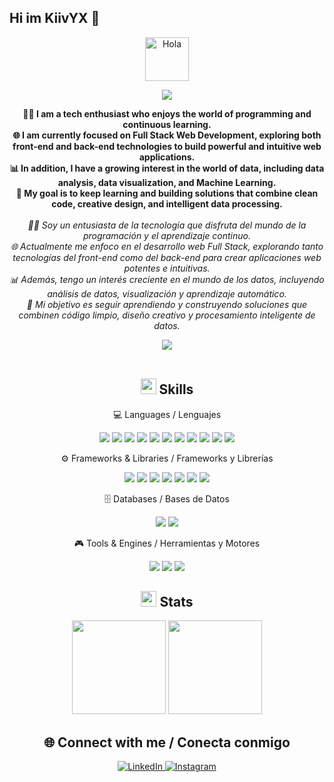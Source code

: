 ## Hi im KiivYX 👋
<div align="center">
  <img alt="Hola" height="70px" width="70px" align="center" src="https://c.tenor.com/fYg91qBpDdgAAAAi/bongo-cat-transparent.gif"></img><br>
  <p align="center">
    <a href="https://github.com/fairyland0926"><img src="https://readme-typing-svg.herokuapp.com?font=Titan+One&size=30&duration=2000&pause=1000&width=435&lines=civil+engineer+in+computer+science;Ingeniero+civil+en+informatica"></a>
  </p>

  
  <p align="center">
    <b>
      👨‍💻 I am a tech enthusiast who enjoys the world of programming and continuous learning.<br>
      🌐 I am currently focused on Full Stack Web Development, exploring both front-end and back-end technologies to build powerful and intuitive web applications.<br>
      📊 In addition, I have a growing interest in the world of data, including data analysis, data visualization, and Machine Learning.<br>
      🚀 My goal is to keep learning and building solutions that combine clean code, creative design, and intelligent data processing.
    </b>
    <br><br>
    <i>
      👨‍💻 Soy un entusiasta de la tecnología que disfruta del mundo de la programación y el aprendizaje continuo.<br>
      🌐 Actualmente me enfoco en el desarrollo web Full Stack, explorando tanto tecnologías del front-end como del back-end para crear aplicaciones web potentes e intuitivas.<br>
      📊 Además, tengo un interés creciente en el mundo de los datos, incluyendo análisis de datos, visualización y aprendizaje automático.<br>
      🚀 Mi objetivo es seguir aprendiendo y construyendo soluciones que combinen código limpio, diseño creativo y procesamiento inteligente de datos.
    </i>
  </p>

  <img src="https://user-images.githubusercontent.com/73097560/115834477-dbab4500-a447-11eb-908a-139a6edaec5c.gif"><br><br>

  ## <img src="https://media2.giphy.com/media/QssGEmpkyEOhBCb7e1/giphy.gif?cid=ecf05e47a0n3gi1bfqntqmob8g9aid1oyj2wr3ds3mg700bl&rid=giphy.gif" width ="25"><b> Skills</b>

  💻 Languages / Lenguajes
  <p align="center"> 
      <img src="https://img.shields.io/badge/Python-3776AB?style=for-the-badge&logo=python&logoColor=white"/> 
      <img src="https://img.shields.io/badge/Git-F05032?style=for-the-badge&logo=git&logoColor=white"/> 
      <img src="https://img.shields.io/badge/JavaScript-F7DF1E?style=for-the-badge&logo=javascript&logoColor=black"/> 
      <img src="https://img.shields.io/badge/C%23-239120?style=for-the-badge&logo=c-sharp&logoColor=white"/> 
      <img src="https://img.shields.io/badge/C++-00599C?style=for-the-badge&logo=c%2B%2B&logoColor=white"/> 
      <img src="https://img.shields.io/badge/C-555555?style=for-the-badge&logo=c&logoColor=white"/> 
      <img src="https://img.shields.io/badge/HTML5-E34F26?style=for-the-badge&logo=html5&logoColor=white"/> 
      <img src="https://img.shields.io/badge/CSS3-1572B6?style=for-the-badge&logo=css3&logoColor=white"/> 
      <img src="https://img.shields.io/badge/SQL-4479A1?style=for-the-badge&logo=postgresql&logoColor=white"/>
      <img src="https://img.shields.io/badge/Jupyter-FF2B22?style=for-the-badge&logo=jupyter&logoColor=white"/>
      <img src="https://img.shields.io/badge/R-276DC3?style=for-the-badge&logo=r&logoColor=white"/>
  </p>
  ⚙️ Frameworks & Libraries / Frameworks y Librerías
  <p align="center"> 
    <img src="https://img.shields.io/badge/React-20232A?style=for-the-badge&logo=react&logoColor=61DAFB"/> 
    <img src="https://img.shields.io/badge/Angular-DD0031?style=for-the-badge&logo=angular&logoColor=white"/> 
    <img src="https://img.shields.io/badge/Next.js-000000?style=for-the-badge&logo=next.js&logoColor=white"/> 
    <img src="https://img.shields.io/badge/Tailwind_CSS-38B2AC?style=for-the-badge&logo=tailwind-css&logoColor=white"/> 
    <img src="https://img.shields.io/badge/Bootstrap-563D7C?style=for-the-badge&logo=bootstrap&logoColor=white"/>
    <img src="https://img.shields.io/badge/ShadCN-000000?style=for-the-badge&logo=shadcn&logoColor=white"/>
    <img src="https://img.shields.io/badge/Lucide-FFFFFF?style=for-the-badge&logo=lucide&logoColor=black"/>

  </p>
  🗄️ Databases / Bases de Datos
  <p align="center"> 
    <img src="https://img.shields.io/badge/PostgreSQL-4169E1?style=for-the-badge&logo=postgresql&logoColor=white"/> 
    <img src="https://img.shields.io/badge/MySQL-00758F?style=for-the-badge&logo=mysql&logoColor=white"/> 
  </p>
  🎮 Tools & Engines / Herramientas y Motores
  <p align="center">
    <img src="https://img.shields.io/badge/Unity-000000?style=for-the-badge&logo=unity&logoColor=white"/>
    <img src="https://img.shields.io/badge/GitHub-181717?style=for-the-badge&logo=github&logoColor=white"/>
    <img src="https://img.shields.io/badge/Visual%20Studio%20Code-0078D4?style=for-the-badge&logo=visual-studio-code&logoColor=white"/>
  </p>
  
  ## <img src="https://media1.giphy.com/media/v1.Y2lkPTc5MGI3NjExbXFicGw2aTFqNW1janZxNzI4ZWowaTQ2NXNrNW0yNWh3dXdtZng0diZlcD12MV9pbnRlcm5hbF9naWZfYnlfaWQmY3Q9Zw/WmBl8pvjfyYUszw1TS/giphy.gif" width ="25"><b> Stats</b>


  <div align="center">
    <img src="https://github-readme-stats.vercel.app/api?username=KiivYx&theme=radical&show_icons=true&hide_border=true&count_private=false" height="150"/>
    <img src="https://github-readme-stats.vercel.app/api/top-langs/?username=KiivYx&theme=radical&show_icons=true&hide_border=true&layout=compact" height="150"/>
  </div>

  ## 🌐 Connect with me / Conecta conmigo

  <p align="center">
    <a href="https://www.linkedin.com/in/aaron-cornejo-illanes-206a54229/" target="_blank">
      <img src="https://img.shields.io/badge/LinkedIn-0A66C2?style=for-the-badge&logo=linkedin&logoColor=white" alt="LinkedIn"/>
    </a>
    <a href="https://www.instagram.com/kiivyx/" target="_blank">
      <img src="https://img.shields.io/badge/Instagram-E4405F?style=for-the-badge&logo=instagram&logoColor=white" alt="Instagram"/>
    </a>
  </p>

</div>

  
<!--
**KiivYx/KiivYx** is a ✨ _special_ ✨ repository because its `README.md` (this file) appears on your GitHub profile.

Here are some ideas to get you started:

- 🔭 I’m currently working on ...
- 🌱 I’m currently learning ...
- 👯 I’m looking to collaborate on ...
- 🤔 I’m looking for help with ...
- 💬 Ask me about ...
- 📫 How to reach me: ...
- 😄 Pronouns: ...
- ⚡ Fun fact: ...
-->

